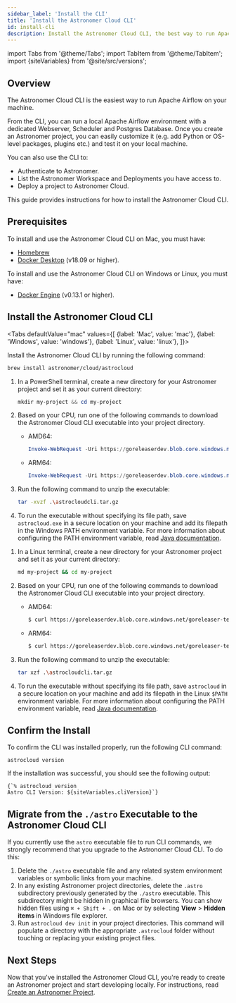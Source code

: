 ```yaml
---
sidebar_label: 'Install the CLI'
title: 'Install the Astronomer Cloud CLI'
id: install-cli
description: Install the Astronomer Cloud CLI, the best way to run Apache Airflow and test data pipelines on your local machine.
---
```


import Tabs from '@theme/Tabs';
import TabItem from '@theme/TabItem';
import {siteVariables} from '@site/src/versions';

## Overview

The Astronomer Cloud CLI is the easiest way to run Apache Airflow on your machine.

From the CLI, you can run a local Apache Airflow environment with a dedicated Webserver, Scheduler and Postgres Database. Once you create an Astronomer project, you can easily customize it (e.g. add Python or OS-level packages, plugins etc.) and test it on your local machine.

You can also use the CLI to:

- Authenticate to Astronomer.
- List the Astronomer Workspace and Deployments you have access to.
- Deploy a project to Astronomer Cloud.

This guide provides instructions for how to install the Astronomer Cloud CLI.

## Prerequisites

To install and use the Astronomer Cloud CLI on Mac, you must have:

- [Homebrew](https://brew.sh/)
- [Docker Desktop](https://docs.docker.com/get-docker/) (v18.09 or higher).

To install and use the Astronomer Cloud CLI on Windows or Linux, you must have:

- [Docker Engine](https://docs.docker.com/engine/install/) (v0.13.1 or higher).

## Install the Astronomer Cloud CLI

<Tabs
    defaultValue="mac"
    values={[
        {label: 'Mac', value: 'mac'},
        {label: 'Windows', value: 'windows'},
        {label: 'Linux', value: 'linux'},
    ]}>
<TabItem value="mac">

Install the Astronomer Cloud CLI by running the following command:

```sh
brew install astronomer/cloud/astrocloud
```

</TabItem>

<TabItem value="windows">

1. In a PowerShell terminal, create a new directory for your Astronomer project and set it as your current directory:

    ```powershell
    mkdir my-project && cd my-project
    ```

2. Based on your CPU, run one of the following commands to download the Astronomer Cloud CLI executable into your project directory.

    - AMD64:

        ```powershell
        Invoke-WebRequest -Uri https://goreleaserdev.blob.core.windows.net/goreleaser-test-container/releases/v1.0.0/cloud-cli_1.0.0_Windows_x86_64.tar.gz -o astrocloudcli.tar.gz
        ```

    - ARM64:

        ```powershell
        Invoke-WebRequest -Uri https://goreleaserdev.blob.core.windows.net/goreleaser-test-container/releases/v1.0.0/cloud-cli_1.0.0_Windows_arm64.tar.gz -OutFile astrocloudcli.tar.gz
        ```

3. Run the following command to unzip the executable:

    ```sh
    tar -xvzf .\astrocloudcli.tar.gz
    ```

4. To run the executable without specifying its file path, save `astrocloud.exe` in a secure location on your machine and add its filepath in the Windows PATH environment variable. For more information about configuring the PATH environment variable, read [Java documentation](https://www.java.com/en/download/help/path.html).

</TabItem>

<TabItem value="linux">

1. In a Linux terminal, create a new directory for your Astronomer project and set it as your current directory:

    ```sh
    md my-project && cd my-project
    ```

2. Based on your CPU, run one of the following commands to download the Astronomer Cloud CLI executable into your project directory.

    - AMD64:

        ```sh
        $ curl https://goreleaserdev.blob.core.windows.net/goreleaser-test-container/releases/v1.0.0/cloud-cli_1.0.0_Linux_x86_64.tar.gz -o astrocloudcli.tar.gz
        ```

    - ARM64:

        ```sh
        $ curl https://goreleaserdev.blob.core.windows.net/goreleaser-test-container/releases/v1.0.0/cloud-cli_1.0.0_Linux_arm64.tar.gz -o astrocloudcli.tar.gz
        ```

3. Run the following command to unzip the executable:

    ```sh
    tar xzf .\astrocloudcli.tar.gz
    ```

4. To run the executable without specifying its file path, save `astrocloud` in a secure location on your machine and add its filepath in the Linux `$PATH` environment variable. For more information about configuring the PATH environment variable, read [Java documentation](https://www.java.com/en/download/help/path.html).

</TabItem>

</Tabs>

## Confirm the Install

To confirm the CLI was installed properly, run the following CLI command:

```
astrocloud version
```

If the installation was successful, you should see the following output:

<pre><code parentName="pre">{`% astrocloud version
Astro CLI Version: ${siteVariables.cliVersion}`}</code></pre>

## Migrate from the `./astro` Executable to the Astronomer Cloud CLI

If you currently use the `astro` executable file to run CLI commands, we strongly recommend that you upgrade to the Astronomer Cloud CLI. To do this:

1. Delete the `./astro` executable file and any related system environment variables or symbolic links from your machine.
2. In any existing Astronomer project directories, delete the `.astro` subdirectory previously generated by the `./astro` executable. This subdirectory might be hidden in graphical file browsers. You can show hidden files using `⌘ + Shift + .` on Mac or by selecting **View** > **Hidden items** in Windows file explorer.
3. Run `astrocloud dev init` in your project directories. This command will populate a directory with the appropriate `.astrocloud` folder without touching or replacing your existing project files.

## Next Steps

Now that you've installed the Astronomer Cloud CLI, you're ready to create an Astronomer project and start developing locally. For instructions, read [Create an Astronomer Project](create-project.md).
